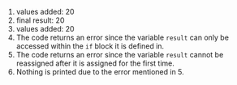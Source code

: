 1. values added:  20
2. final result:  20
3. values added:  20
4. The code returns an error since the variable `result` can only be accessed within the `if` block it is defined in.
5. The code returns an error since the variable `result` cannot be reassigned after it is assigned for the first time.
6. Nothing is printed due to the error mentioned in 5.